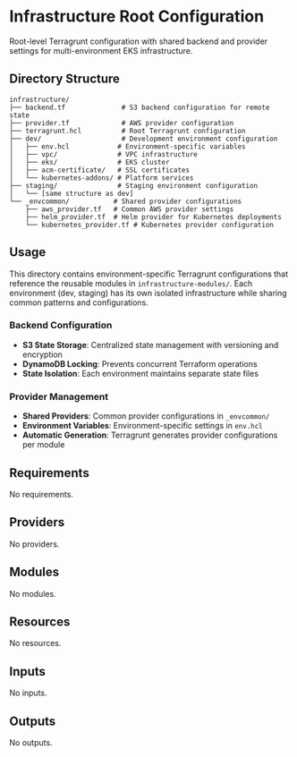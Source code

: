 # Infrastructure Root Configuration

Root-level Terragrunt configuration with shared backend and provider settings for multi-environment EKS infrastructure.

## Directory Structure

```
infrastructure/
├── backend.tf              # S3 backend configuration for remote state
├── provider.tf             # AWS provider configuration
├── terragrunt.hcl          # Root Terragrunt configuration
├── dev/                    # Development environment configuration
│   ├── env.hcl            # Environment-specific variables
│   ├── vpc/               # VPC infrastructure
│   ├── eks/               # EKS cluster
│   ├── acm-certificate/   # SSL certificates
│   └── kubernetes-addons/ # Platform services
├── staging/               # Staging environment configuration
│   └── [same structure as dev]
└── _envcommon/           # Shared provider configurations
    ├── aws_provider.tf   # Common AWS provider settings
    ├── helm_provider.tf  # Helm provider for Kubernetes deployments
    └── kubernetes_provider.tf # Kubernetes provider configuration
```

## Usage

This directory contains environment-specific Terragrunt configurations that reference the reusable modules in `infrastructure-modules/`. Each environment (dev, staging) has its own isolated infrastructure while sharing common patterns and configurations.

### Backend Configuration

- **S3 State Storage**: Centralized state management with versioning and encryption
- **DynamoDB Locking**: Prevents concurrent Terraform operations
- **State Isolation**: Each environment maintains separate state files

### Provider Management

- **Shared Providers**: Common provider configurations in `_envcommon/`
- **Environment Variables**: Environment-specific settings in `env.hcl`
- **Automatic Generation**: Terragrunt generates provider configurations per module

<!-- BEGIN_TF_DOCS -->
## Requirements

No requirements.

## Providers

No providers.

## Modules

No modules.

## Resources

No resources.

## Inputs

No inputs.

## Outputs

No outputs.
<!-- END_TF_DOCS -->
